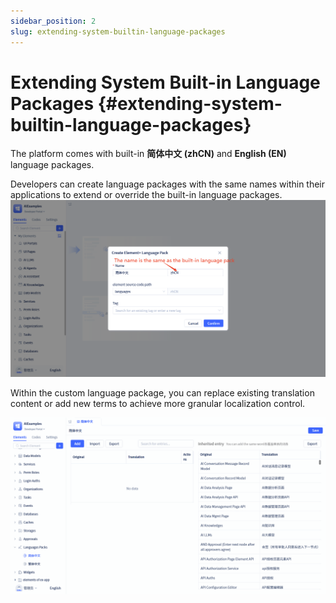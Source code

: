 ```yaml
---
sidebar_position: 2
slug: extending-system-builtin-language-packages
---
```


# Extending System Built-in Language Packages {#extending-system-builtin-language-packages}

The platform comes with built-in **简体中文 (zhCN)** and **English (EN)** language packages.

Developers can create language packages with the same names within their applications to extend or override the built-in language packages.
![overwrite-pack](./img/overwrite-pack.png)

Within the custom language package, you can replace existing translation content or add new terms to achieve more granular localization control.

![overwrite-terms](./img/overwrite-terms.gif)



